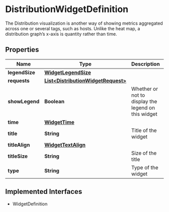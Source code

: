 

# DistributionWidgetDefinition

The Distribution visualization is another way of showing metrics aggregated across one or several tags, such as hosts. Unlike the heat map, a distribution graph’s x-axis is quantity rather than time.
## Properties

Name | Type | Description | Notes
------------ | ------------- | ------------- | -------------
**legendSize** | [**WidgetLegendSize**](WidgetLegendSize.md) |  |  [optional]
**requests** | [**List&lt;DistributionWidgetRequest&gt;**](DistributionWidgetRequest.md) |  | 
**showLegend** | **Boolean** | Whether or not to display the legend on this widget |  [optional]
**time** | [**WidgetTime**](WidgetTime.md) |  |  [optional]
**title** | **String** | Title of the widget |  [optional]
**titleAlign** | [**WidgetTextAlign**](WidgetTextAlign.md) |  |  [optional]
**titleSize** | **String** | Size of the title |  [optional]
**type** | **String** | Type of the widget |  [readonly]


## Implemented Interfaces

* WidgetDefinition


